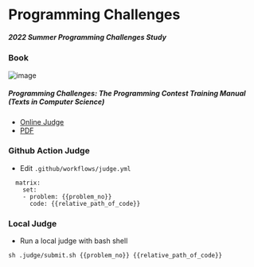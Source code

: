 # Programming Challenges

##### 2022 Summer Programming Challenges Study

### Book

![image](https://images-na.ssl-images-amazon.com/images/I/410wQRDnpwL._SX258_BO1,204,203,200_.jpg)

##### Programming Challenges: The Programming Contest Training Manual (Texts in Computer Science)

- [Online Judge](https://onlinejudge.org/index.php?option=com_onlinejudge&Itemid=8&category=28)
- [PDF](http://acm.cs.buap.mx/downloads/Programming_Challenges.pdf)

### Github Action Judge

- Edit `.github/workflows/judge.yml`

```
  matrix:
    set:
    - problem: {{problem_no}}
      code: {{relative_path_of_code}}
```

### Local Judge

- Run a local judge with bash shell

```
sh .judge/submit.sh {{problem_no}} {{relative_path_of_code}}
```
